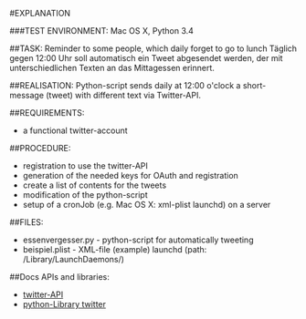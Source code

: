 #EXPLANATION

###TEST ENVIRONMENT: 
Mac OS X, Python 3.4

##TASK: 
Reminder to some people, which daily forget to go to lunch
Täglich gegen 12:00 Uhr soll automatisch ein Tweet abgesendet werden, der mit unterschiedlichen Texten an das Mittagessen erinnert.

##REALISATION:
Python-script sends daily at 12:00 o'clock a short-message (tweet) with different text via Twitter-API.

##REQUIREMENTS:
* a functional twitter-account

##PROCEDURE:
* registration to use the twitter-API
* generation of the needed keys for OAuth and registration
* create a list of contents for the tweets
* modification of the python-script
* setup of a cronJob (e.g. Mac OS X: xml-plist launchd) on a server

##FILES:
* essenvergesser.py - python-script for automatically tweeting
* beispiel.plist - XML-file (example) launchd (path: /Library/LaunchDaemons/)

##Docs APIs and libraries:
* [twitter-API](https://dev.twitter.com)
* [python-Library twitter](https://pypi.python.org/pypi/twitter/1.15.0)


